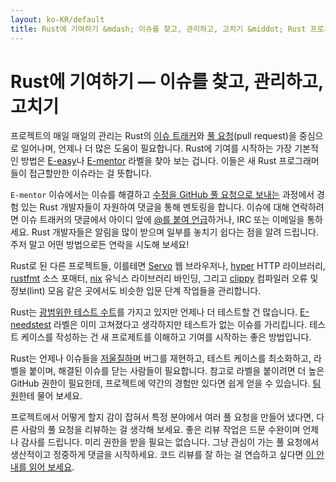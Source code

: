 ```yaml
---
layout: ko-KR/default
title: Rust에 기여하기 &mdash; 이슈를 찾고, 관리하고, 고치기 &middot; Rust 프로그래밍 언어
---
```


# Rust에 기여하기 &mdash; 이슈를 찾고, 관리하고, 고치기

프로젝트의 매일 매일의 관리는 Rust의 [이슈 트래커][issue tracker]와
[풀 요청][PR](pull request)을 중심으로 일어나며, 언제나 더 많은 도움이 필요합니다.
Rust에 기여를 시작하는 가장 기본적인 방법은 [E-easy]나 [E-mentor] 라벨을 찾아 보는 겁니다.
이들은 새 Rust 프로그래머들이 접근할만한 이슈라는 걸 뜻합니다.

`E-mentor` 이슈에서는
이슈를 해결하고 [수정을 GitHub 풀 요청으로 보내는][pull] 과정에서
경험 있는 Rust 개발자들이 자원하여 댓글을 통해 멘토링을 합니다.
이슈에 대해 연락하려면 이슈 트래커의 댓글에서
아이디 앞에 [@를 붙여 언급][@mentioning]하거나, IRC 또는 이메일을 통하세요.
Rust 개발자들은 알림을 많이 받으며 일부를 놓치기 쉽다는 점을 알려 드립니다.
주저 말고 어떤 방법으로든 연락을 시도해 보세요!

Rust로 된 다른 프로젝트들, 이를테면 [Servo] 웹 브라우저나,
[hyper] HTTP 라이브러리, [rustfmt] 소스 포매터, [nix] 유닉스 라이브러리 바인딩,
그리고 [clippy] 컴파일러 오류 및 정보(lint) 모음 같은 곳에서도
비슷한 입문 단계 작업들을 관리합니다.

Rust는 [광범위한 테스트 수트][test]를 가지고 있지만 언제나 더 테스트할 건 많습니다.
[E-needstest] 라벨은 이미 고쳐졌다고 생각하지만 테스트가 없는 이슈를 가리킵니다.
테스트 케이스를 작성하는 건 새 프로제트를 이해하고 기여를 시작하는 좋은 방법입니다.

Rust는 언제나 이슈들을 [저울질하며][triage] 버그를 재현하고,
테스트 케이스를 최소화하고, 라벨을 붙이며, 해결된 이슈를 닫는 사람들이 필요합니다.
참고로 라벨을 붙이려면 더 높은 GitHub 권한이 필요한데,
프로젝트에 약간의 경험만 있다면 쉽게 얻을 수 있습니다. [팀원][team]한테 물어 보세요.

프로젝트에서 어떻게 할지 감이 잡혀서 특정 분야에서 여러 풀 요청을 만들어 냈다면,
다른 사람의 풀 요청을 리뷰하는 걸 생각해 보세요.
좋은 리뷰 작업은 드문 수완이며 언제나 감사를 드립니다.
미리 권한을 받을 필요는 없습니다.
그냥 관심이 가는 풀 요청에서 생산적이고 정중하게 댓글을 시작하세요.
코드 리뷰를 잘 하는 걸 연습하고 싶다면 [이 안내를 읽어 보세요][reviews].

<!--
TODO: weekly triage email?
TODO: @nrc says suggesting everybody review w/o training is bad
-->

[@mentioning]: https://github.com/blog/821
[E-easy]: https://github.com/rust-lang/rust/issues?q=is%3Aopen+is%3Aissue+label%3AE-easy
[E-mentor]: https://github.com/rust-lang/rust/issues?q=is%3Aopen+is%3Aissue+label%3AE-easy+label%3AE-mentor
[E-needstest]: https://github.com/rust-lang/rust/issues?q=is%3Aopen+is%3Aissue+label%3AE-needstest
[PR]: https://github.com/rust-lang/rust/pulls
[Servo]: https://github.com/servo/servo
[clippy]: https://github.com/Manishearth/rust-clippy
[hyper]: https://github.com/hyperium/hyper
[issue tracker]: https://github.com/rust-lang/rust/issues
[nix]: https://github.com/nix-rust/nix/
[pull]: https://github.com/rust-lang/rust/blob/master/CONTRIBUTING.md#pull-requests
[reviews]: http://blog.originate.com/blog/2014/09/29/effective-code-reviews/
[rustfmt]: https://github.com/rust-lang-nursery/rustfmt
[team]: team.html
[test]: https://github.com/rust-lang/rust-wiki-backup/blob/master/Note-testsuite.md
[triage]: https://github.com/rust-lang/rust/blob/master/CONTRIBUTING.md#issue-triage

